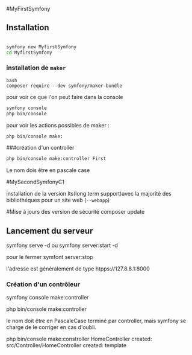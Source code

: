 #MyFirstSymfony

## Installation

```bash

symfony new MyfirstSymfony
cd MyfirstSymfony
```

### installation de `maker`

```
bash
composer require --dev symfony/maker-bundle
``` 


pour voir ce que l'on peut faire dans la console

```bash
symfony console
php bin/console
```
pour voir les actions possibles de maker : 

```bash
php bin/console make:
```
 ###création d'un controller

```bash
php bin/console make:controller First
```
Le nom dois être en pascale case

#MySecondSymfonyC1

installation de la version lts(long term support)avec la majorité des bibliothéques pour un site web (`--webapp`)

#Mise à jours des version de sécurité 
composer update

## Lancement du serveur 
symfony serve -d
ou
symfony server:start -d

pour le fermer 
symfont server:stop


l'adresse est généralement de type htpps://127.8.8.1:8000

### Création d'un contrôleur 

symfony console make:controller

php bin/console make:controller

le nom doit être en PascaleCase terminé par controller, mais symfony se charge de le corriger en cas d'oubli.

php bin/console make:constroller HomeController
created: src/Controller/HomeController
created: template
